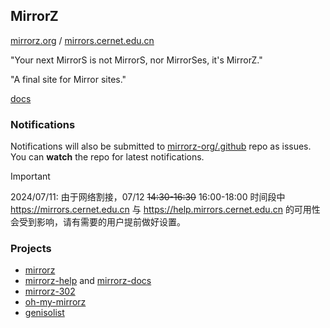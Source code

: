 ## MirrorZ

[mirrorz.org](//mirrorz.org) / [mirrors.cernet.edu.cn](//mirrors.cernet.edu.cn)

"Your next MirrorS is not MirrorS, nor MirrorSes, it's MirrorZ."

"A final site for Mirror sites."

[docs](https://github.com/mirrorz-org/org/tree/master/docs)

### Notifications

Notifications will also be submitted to [mirrorz-org/.github](https://github.com/mirrorz-org/.github) repo as issues. You can **watch** the repo for latest notifications.

> [!IMPORTANT]
> 2024/07/11: 由于网络割接，07/12 ~~14:30-16:30~~ 16:00-18:00 时间段中 <https://mirrors.cernet.edu.cn> 与 <https://help.mirrors.cernet.edu.cn> 的可用性会受到影响，请有需要的用户提前做好设置。

### Projects

- [mirrorz](https://github.com/mirrorz-org/mirrorz)
- [mirrorz-help](https://github.com/mirrorz-org/mirrorz-help) and [mirrorz-docs](https://github.com/mirrorz-org/mirrorz-docs)
- [mirrorz-302](https://github.com/mirrorz-org/mirrorz-302)
- [oh-my-mirrorz](https://github.com/mirrorz-org/oh-my-mirrorz)
- [genisolist](https://github.com/mirrorz-org/genisolist)
